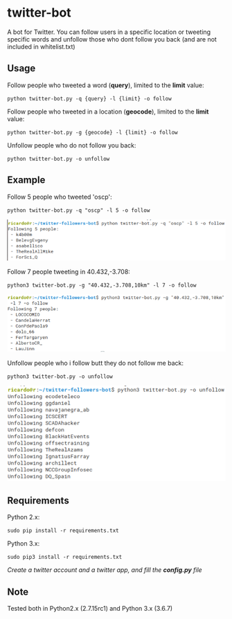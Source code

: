 # twitter-bot
A bot for Twitter. You can follow users in a specific location or tweeting specific words and unfollow those who dont follow you back (and are not included in  whitelist.txt)


## Usage

Follow people who tweeted a word (**query**), limited to the **limit** value:
```
python twitter-bot.py -q {query} -l {limit} -o follow
```

Follow people who tweeted in a location (**geocode**), limited to the **limit** value:
```
python twitter-bot.py -g {geocode} -l {limit} -o follow
```

Unfollow people who do not follow you back:
```
python twitter-bot.py -o unfollow
```


## Example

Follow 5 people who tweeted 'oscp':
```
python twitter-bot.py -q "oscp" -l 5 -o follow
```
![Screenshot](images/img1.png)

Follow 7 people tweeting in 40.432,-3.708:
```
python3 twitter-bot.py -g "40.432,-3.708,10km" -l 7 -o follow
```
![Screenshot](images/img2.png)

Unfollow people who i follow butt they do not follow me back:
```
python3 twitter-bot.py -o unfollow
```
![Screenshot](images/img3.png)


## Requirements

Python 2.x:

```
sudo pip install -r requirements.txt
```

Python 3.x:

```
sudo pip3 install -r requirements.txt
```

*Create a twitter account and a twitter app, and fill the **config.py** file*

## Note

Tested both in Python2.x (2.7.15rc1) and Python 3.x (3.6.7)

